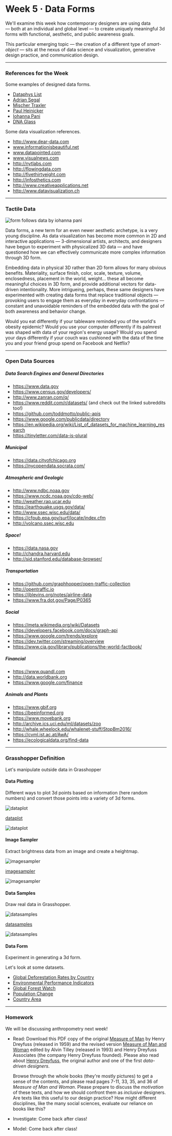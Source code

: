 # Week 5 · Data Forms

We'll examine this week how contemporary designers are using data — both at an individual and global level — to create uniquely meaningful 3d forms with functional, aesthetic, and public awareness goals.

This particular emerging topic — the creation of a different type of *smart-object* — sits at the nexus of data science and visualization, generative design practice, and communication design.

-----

### References for the Week

Some examples of designed data forms.

- [Dataphys List](http://dataphys.org/list/)
- [Adrian Segal](https://www.adriensegal.com)
- [Mischer Traxler](http://mischertraxler.com/projects/)
- [Paul Heinicker](http://paulheinicker.com)
- [Iohanna Pani](http://iohanna.com/filter/DESIGN)
- [DNA Glass](https://adage.com/creativity/work/suntory-dna-glass/50254)

Some data visualization references.

- http://www.dear-data.com 
- www.informationisbeautiful.net
- www.datapointed.com
- www.visualnews.com
- http://nytlabs.com
- http://flowingdata.com
- http://fivethirtyeight.com
- http://infosthetics.com
- http://www.creativeapplications.net
- http://www.datavisualization.ch

-----

### Tactile Data

![form follows data by iohanna pani](https://www.designboom.com/cms/images/-Z84/ff1.jpg)

Data forms, a new term for an even newer aesthetic archetype, is a very young discipline. As data visualization has become more common in 2D and interactive applications — 3-dimensional artists, architects, and designers have begun to experiment with physicalized 3D data — and have questioned how we can effectively communicate more complex information through 3D form. 

Embedding data in physical 3D rather than 2D form allows for many obvious benefits. Materiality, surface finish, color, scale, texture, volume, enclosedness, placement in the world, weight... these all become meaningful choices in 3D form, and provide additional vectors for data-driven intentionality.  More intrigueing, perhaps, these same designers have experimented with creating data forms that replace traditional objects — provoking users to engage them as everyday in everyday confrontations — constant and unavoidable reminders of the embedded data with the goal of both awareness and behavior change. 

Would you eat differently if your tableware reminded you of the world's obesity epidemic? Would you use your computer differently if its palmrest was shaped with data of your region's energy usage? Would you spend your days differently if your couch was cushioned with the data of the time you and your friend group spend on Facebook and Netflix?

-----

### Open Data Sources

##### Data Search Engines and General Directories
- https://www.data.gov
- https://www.census.gov/developers/
- http://www.zanran.com/q/
- https://www.reddit.com/r/datasets/   (and check out the linked subreddits too!)
- https://github.com/toddmotto/public-apis
- https://www.google.com/publicdata/directory
- https://en.wikipedia.org/wiki/List_of_datasets_for_machine_learning_research
- https://tinyletter.com/data-is-plural

##### Municipal
- https://data.cityofchicago.org
- https://nycopendata.socrata.com/

##### Atmospheric and Geologic
- http://www.ndbc.noaa.gov
- https://www.ncdc.noaa.gov/cdo-web/
- http://weather.rap.ucar.edu
- https://earthquake.usgs.gov/data/
- http://www.ssec.wisc.edu/data/
- https://cfpub.epa.gov/surf/locate/index.cfm
- http://volcano.ssec.wisc.edu

##### Space!
- https://data.nasa.gov
- http://chandra.harvard.edu
- http://sid.stanford.edu/database-browser/

##### Transportation
- https://github.com/graphhopper/open-traffic-collection
- http://opentraffic.io
- https://jblevins.org/notes/airline-data
- https://www.fra.dot.gov/Page/P0365

##### Social
- https://meta.wikimedia.org/wiki/Datasets
- https://developers.facebook.com/docs/graph-api
- https://www.google.com/trends/explore
- https://dev.twitter.com/streaming/overview
- https://www.cia.gov/library/publications/the-world-factbook/

##### Financial
- https://www.quandl.com
- http://data.worldbank.org
- https://www.google.com/finance

##### Animals and Plants
- https://www.gbif.org
- https://beeinformed.org
- https://www.movebank.org
- http://archive.ics.uci.edu/ml/datasets/zoo
- http://whale.wheelock.edu/whalenet-stuff/StopBm2016/
- https://cvml.ist.ac.at/AwA/
- https://ecologicaldata.org/find-data

-----

### Grasshopper Definition

Let's manipulate outside data in Grasshopper 


#### Data Plotting

Different ways to plot 3d points based on information (here random numbers) and convert those points into a variety of 3d forms.

![dataplot](dataplot.png)

[dataplot](dataplot.gh)

![dataplot](dataplot_gh.png)


#### Image Sampler

Extract brightness data from an image and create a heightmap.

![imagesampler](imagesampler.png)

[imagesampler](imagesampler.gh)

![imagesampler](imagesampler_gh.png)


#### Data Samples

Draw real data in Grasshopper.

![datasamples](datasamples.png)

[datasamples](datasamples.gh)

![datasamples](datasamples_gh.png)


#### Data Form

Experiment in generating a 3d form.

Let's look at some datasets.

- [Global Deforestation Rates by Country](https://rainforests.mongabay.com/deforestation_country.html)
- [Environmental Performance Indicators](https://epi.envirocenter.yale.edu/epi-downloads)
- [Global Forest Watch](https://www.globalforestwatch.org)
- [Population Change](https://data.worldbank.org/indicator/SP.POP.TOTL?end=2005&name_desc=false&start=1990)	
- [Country Area](https://simple.wikipedia.org/wiki/List_of_countries_by_area)

-----

### Homework

We will be discussing anthropometry next week!

- Read: Download this PDF copy of the original [Measure of Man](MeasureOfMan.pdf) by Henry Dreyfuss (released in 1959) and the revised version [Measure of Man and Woman](MeasureOfManAndWoman.pdf) edited by Alvin Tilley (released in 1993) and Henry Dreyfuss Associates (the company Henry Dreyfuss founded). Please also read about [Henry Dreyfuss](https://en.wikipedia.org/wiki/Henry_Dreyfuss), the original author and one of the first *data-driven designers*.

	Browse through the whole books (they're mostly pictures) to get a sense of the contents, and please read pages 7-11, 33, 35, and 36 of *Measure of Man and Woman*. Please prepare to discuss the *motivation* of these texts, and how we should confront them as *inclusive* designers. Are texts like this useful to our design practice? How might different disciplines, like the many social sciences, evaluate our reliance on books like this?

- Investigate: Come back after class! 

- Model: Come back after class! 